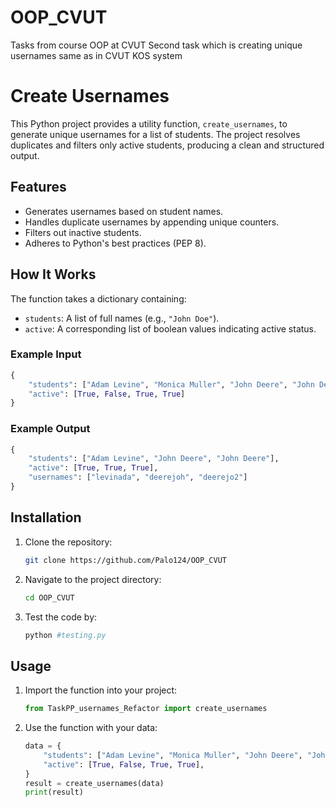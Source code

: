 # OOP_CVUT
Tasks from course OOP at CVUT
Second task which is creating unique usernames same as in CVUT KOS system

# Create Usernames

This Python project provides a utility function, `create_usernames`, to generate unique usernames for a list of students. The project resolves duplicates and filters only active students, producing a clean and structured output.

## Features

- Generates usernames based on student names.
- Handles duplicate usernames by appending unique counters.
- Filters out inactive students.
- Adheres to Python's best practices (PEP 8).

## How It Works

The function takes a dictionary containing:

- `students`: A list of full names (e.g., `"John Doe"`).
- `active`: A corresponding list of boolean values indicating active status.

### Example Input
```python
{
    "students": ["Adam Levine", "Monica Muller", "John Deere", "John Deere"],
    "active": [True, False, True, True]
}
```

### Example Output
```python
{
    "students": ["Adam Levine", "John Deere", "John Deere"],
    "active": [True, True, True],
    "usernames": ["levinada", "deerejoh", "deerejo2"]
}
```

## Installation

1. Clone the repository:
   ```bash
   git clone https://github.com/Palo124/OOP_CVUT
   ```
2. Navigate to the project directory:
   ```bash
   cd OOP_CVUT
   ```
3. Test the code by:
   ```bash
   python #testing.py
   ```

## Usage

1. Import the function into your project:
   ```python
   from TaskPP_usernames_Refactor import create_usernames
   ```
2. Use the function with your data:
   ```python
   data = {
       "students": ["Adam Levine", "Monica Muller", "John Deere", "John Deere"],
       "active": [True, False, True, True],
   }
   result = create_usernames(data)
   print(result)
   ```

